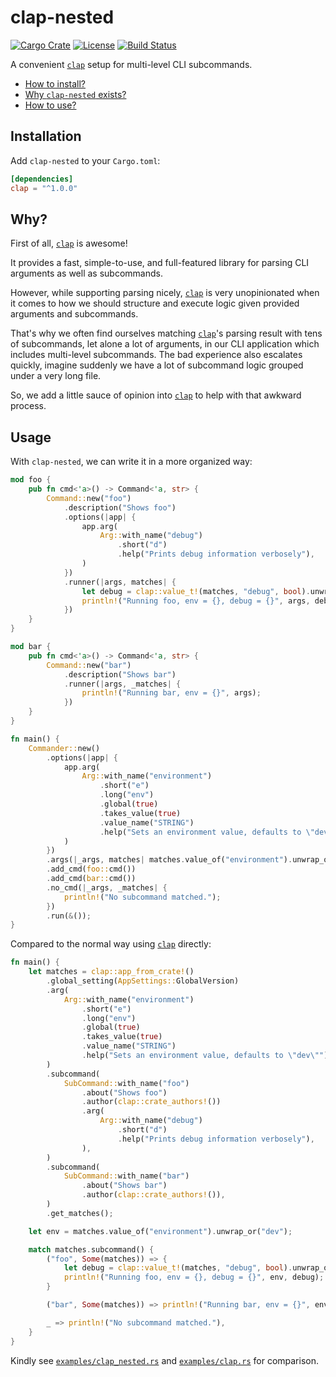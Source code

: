 # clap-nested

[![Cargo Crate](https://img.shields.io/crates/v/clap-nested.svg)](https://crates.io/crates/clap-nested)
[![License](https://img.shields.io/badge/license-MIT-blue.svg)](LICENSE)
[![Build Status](https://travis-ci.com/axieinfinity/clap-nested.svg?branch=master)](https://travis-ci.com/axieinfinity/clap-nested)

A convenient [`clap`][clap] setup for multi-level CLI subcommands.

* [How to install?](#installation)
* [Why `clap-nested` exists?](#why)
* [How to use?](#usage)

## Installation

Add `clap-nested` to your `Cargo.toml`:

```toml
[dependencies]
clap = "^1.0.0"
```

## Why?

First of all, [`clap`][clap] is awesome!

It provides a fast, simple-to-use, and full-featured library for parsing CLI
arguments as well as subcommands.

However, while supporting parsing nicely, [`clap`][clap] is very unopinionated
when it comes to how we should structure and execute logic given provided
arguments and subcommands.

That's why we often find ourselves matching [`clap`][clap]'s parsing result with
tens of subcommands, let alone a lot of arguments, in our CLI application which
includes multi-level subcommands. The bad experience also escalates quickly,
imagine suddenly we have a lot of subcommand logic grouped under a very long
file.

So, we add a little sauce of opinion into [`clap`][clap] to help with that
awkward process.

## Usage

With `clap-nested`, we can write it in a more organized way:

```rust
mod foo {
    pub fn cmd<'a>() -> Command<'a, str> {
        Command::new("foo")
            .description("Shows foo")
            .options(|app| {
                app.arg(
                    Arg::with_name("debug")
                        .short("d")
                        .help("Prints debug information verbosely"),
                )
            })
            .runner(|args, matches| {
                let debug = clap::value_t!(matches, "debug", bool).unwrap_or_default();
                println!("Running foo, env = {}, debug = {}", args, debug);
            })
    }
}

mod bar {
    pub fn cmd<'a>() -> Command<'a, str> {
        Command::new("bar")
            .description("Shows bar")
            .runner(|args, _matches| {
                println!("Running bar, env = {}", args);
            })
    }
}

fn main() {
    Commander::new()
        .options(|app| {
            app.arg(
                Arg::with_name("environment")
                    .short("e")
                    .long("env")
                    .global(true)
                    .takes_value(true)
                    .value_name("STRING")
                    .help("Sets an environment value, defaults to \"dev\""),
            )
        })
        .args(|_args, matches| matches.value_of("environment").unwrap_or("dev"))
        .add_cmd(foo::cmd())
        .add_cmd(bar::cmd())
        .no_cmd(|_args, _matches| {
            println!("No subcommand matched.");
        })
        .run(&());
}
```

Compared to the normal way using [`clap`][clap] directly:

```rust
fn main() {
    let matches = clap::app_from_crate!()
        .global_setting(AppSettings::GlobalVersion)
        .arg(
            Arg::with_name("environment")
                .short("e")
                .long("env")
                .global(true)
                .takes_value(true)
                .value_name("STRING")
                .help("Sets an environment value, defaults to \"dev\""),
        )
        .subcommand(
            SubCommand::with_name("foo")
                .about("Shows foo")
                .author(clap::crate_authors!())
                .arg(
                    Arg::with_name("debug")
                        .short("d")
                        .help("Prints debug information verbosely"),
                ),
        )
        .subcommand(
            SubCommand::with_name("bar")
                .about("Shows bar")
                .author(clap::crate_authors!()),
        )
        .get_matches();

    let env = matches.value_of("environment").unwrap_or("dev");

    match matches.subcommand() {
        ("foo", Some(matches)) => {
            let debug = clap::value_t!(matches, "debug", bool).unwrap_or_default();
            println!("Running foo, env = {}, debug = {}", env, debug);
        }

        ("bar", Some(matches)) => println!("Running bar, env = {}", env),

        _ => println!("No subcommand matched."),
    }
}
```

Kindly see [`examples/clap_nested.rs`](examples/clap_nested.rs)
and [`examples/clap.rs`](examples/clap.rs) for comparison.

[clap]: https://github.com/clap-rs/clap
